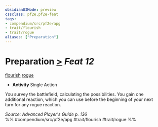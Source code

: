 ```yaml
---
obsidianUIMode: preview
cssclass: pf2e,pf2e-feat
tags:
- compendium/src/pf2e/apg
- trait/flourish
- trait/rogue
aliases: ["Preparation"]
---
```

# Preparation  [>](../../rules/core-rulebook/chapter-9-playing-the-game.md#Actions "Single Action") *Feat 12*  
[flourish](../../rules/traits/flourish.md)  [rogue](../../rules/traits/rogue.md)  

- **Activity** Single Action

You survey the battlefield, calculating the possibilities. You gain one additional reaction, which you can use before the beginning of your next turn for any rogue reaction.

*Source: Advanced Player's Guide p. 136*  
%% #compendium/src/pf2e/apg #trait/flourish #trait/rogue %%